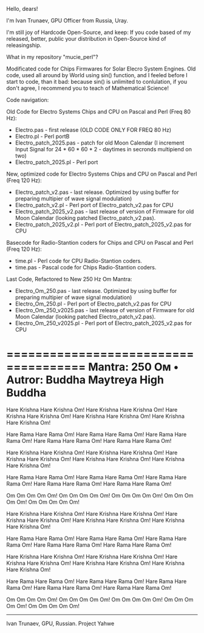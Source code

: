 Hello, dears!

I'm Ivan Trunaev, GPU Officer from Russia, Uray.

I'm still joy of Hardcode Open-Source, and keep: If you code based of my released, better, public your distribution in Open-Source kind of releasingship.

What in my repository "mucie_perl"?

Modificated code for Chips Firmwares for Solar Elecro System Engines. 
Old code, used all around by World using sin() function, and I feeled before I start to code, than it bad: because sin() is unlimited to conlulation, if you don't agree, I recommend you to teach of Mathematical Science!
 
Code navigation:

Old Code for Electro Systems Chips and CPU on Pascal and Perl (Freq 80 Hz):

* Electro.pas - first release (OLD CODE ONLY FOR FREQ 80 Hz)
* Electro.pl - Perl portB
* Electro_patch_2025.pas - patch for old Moon Calendar (I increment Input Signal for 24 * 60 * 60 * 2 - daytimes in secronds multipiend on two)
* Electro_patch_2025.pl - Perl port

New, optimized code for Electro  Systems Chips and CPU on Pascal and Perl (Freq 120 Hz):

* Electro_patch_v2.pas - last release. Optimized by using buffer for preparing multipier of wave signal modulation)
* Electro_patch_v2.pl - Perl port of Electro_patch_v2.pas for CPU  
* Electro_patch_2025_v2.pas - last release of version of Firmware for old Moon Calendar (looking patched Electro_patch_v2.pas).
* Electro_patch_2025_v2.pl - Perl port of Electro_patch_2025_v2.pas for CPU

Basecode for Radio-Stantion coders for Chips and CPU on Pascal and Perl (Freq 120 Hz):

* time.pl - Perl code for CPU Radio-Stantion coders.
* time.pas - Pascal code for Chips Radio-Stantion coders.

Last Code, Refactored to New 250 Hz Om Mantra:

* Electro_Om_250.pas - last release. Optimized by using buffer for preparing multipier of wave signal modulation)
* Electro_Om_250.pl - Perl port of Electro_patch_v2.pas for CPU  
* Electro_Om_250_v2025.pas - last release of version of Firmware for old Moon Calendar (looking patched Electro_patch_v2.pas).
* Electro_Om_250_v2025.pl - Perl port of Electro_patch_2025_v2.pas for CPU


=====================================
Mantra: 250 Ом •
Autror: Buddha Maytreya High Buddha
=====================================

Hare Krishna Hare Krishna Om!
Hare Krishna Hare Krishna Om!
Hare Krishna Hare Krishna Om!
Hare Krishna Hare Krishna Om!
Hare Krishna Hare Krishna Om!

Hare Rama Hare Rama Om!
Hare Rama Hare Rama Om! 
Hare Rama Hare Rama Om!
Hare Rama Hare Rama Om!
Hare Rama Hare Rama Om!

Hare Krishna Hare Krishna Om!
Hare Krishna Hare Krishna Om!
Hare Krishna Hare Krishna Om!
Hare Krishna Hare Krishna Om!
Hare Krishna Hare Krishna Om!

Hare Rama Hare Rama Om!
Hare Rama Hare Rama Om! 
Hare Rama Hare Rama Om!
Hare Rama Hare Rama Om!
Hare Rama Hare Rama Om!

Om Om Om Om Om!
Om Om Om Om Om!
Om Om Om Om Om!
Om Om Om Om Om!
Om Om Om Om Om!

Hare Krishna Hare Krishna Om!
Hare Krishna Hare Krishna Om!
Hare Krishna Hare Krishna Om!
Hare Krishna Hare Krishna Om!
Hare Krishna Hare Krishna Om!

Hare Rama Hare Rama Om!
Hare Rama Hare Rama Om! 
Hare Rama Hare Rama Om!
Hare Rama Hare Rama Om!
Hare Rama Hare Rama Om!

Hare Krishna Hare Krishna Om!
Hare Krishna Hare Krishna Om!
Hare Krishna Hare Krishna Om!
Hare Krishna Hare Krishna Om!
Hare Krishna Hare Krishna Om!

Hare Rama Hare Rama Om!
Hare Rama Hare Rama Om! 
Hare Rama Hare Rama Om!
Hare Rama Hare Rama Om!
Hare Rama Hare Rama Om!

Om Om Om Om Om!
Om Om Om Om Om!
Om Om Om Om Om!
Om Om Om Om Om!
Om Om Om Om Om!

---
Ivan Trunaev, GPU, Russian. Project Yahwe
